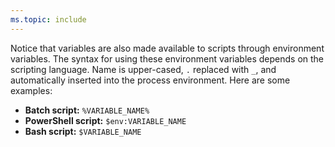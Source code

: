 ```yaml
---
ms.topic: include
---
```


Notice that variables are also made available to scripts through environment variables. The syntax for using these environment variables depends on the scripting language.
Name is upper-cased, `.` replaced with `_`, and automatically inserted into the process environment. Here are some examples:

- **Batch script:** `%VARIABLE_NAME%`
- **PowerShell script:** `$env:VARIABLE_NAME`
- **Bash script:** `$VARIABLE_NAME`